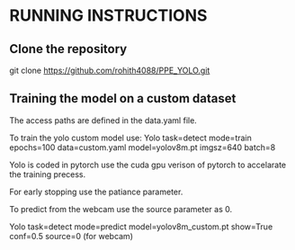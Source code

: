 # RUNNING INSTRUCTIONS

## Clone the repository

git clone https://github.com/rohith4088/PPE_YOLO.git

## Training the model on a custom dataset

The access paths are defined in the data.yaml file.

To train the yolo custom model use:
Yolo task=detect mode=train epochs=100 data=custom.yaml model=yolov8m.pt imgsz=640 batch=8

Yolo is coded in pytorch use the cuda gpu verison of pytorch to accelarate the training precess.

For early stopping use the patiance parameter.

To predict from the webcam use the source parameter as 0.

Yolo task=detect mode=predict model=yolov8m_custom.pt show=True conf=0.5 source=0 (for webcam)